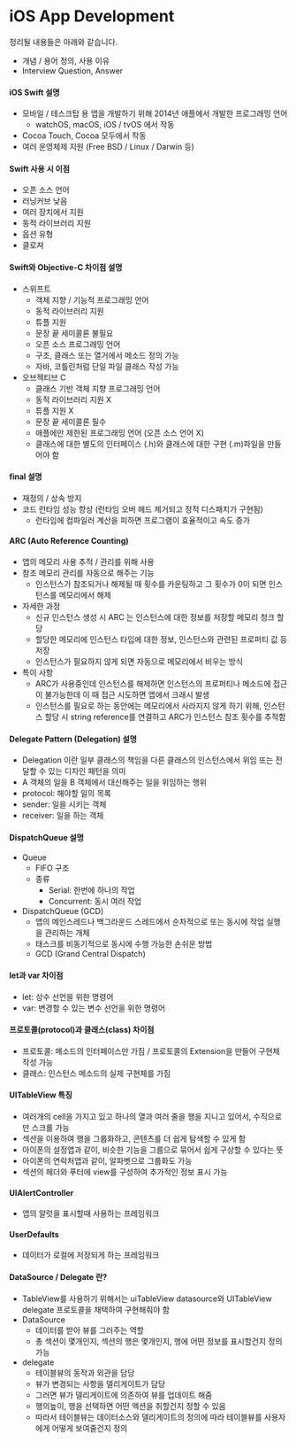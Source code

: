 # iOS App Development

정리될 내용들은 아래와 같습니다.

- 개념 / 용어 정의, 사용 이유
- Interview Question, Answer

#### iOS Swift 설명

- 모바일 / 테스크탑 용 앱을 개발하기 위해 2014년 애플에서 개발한 프로그래밍 언어
  - watchOS, macOS, iOS / tvOS 에서 작동
- Cocoa Touch, Cocoa 모두에서 작동
- 여러 운영체제 지원 (Free BSD / Linux / Darwin 등)

#### Swift 사용 시 이점

- 오픈 소스 언어
- 러닝커브 낮음
- 여러 장치에서 지원
- 동적 라이브러리 지원
- 옵션 유형
- 클로져

#### Swift와 Objective-C 차이점 설명

- 스위프트
  - 객체 지향 / 기능적 프로그래밍 언어
  - 동적 라이브러리 지원
  - 튜플 지원
  - 문장 끝 세미콜론 불필요
  - 오픈 소스 프로그래밍 언어
  - 구조, 클래스 또는 열거에서 메소드 정의 가능
  - 자바, 코틀린처럼 단일 파일 클래스 작성 가능
- 오브젝티브 C
  - 클래스 기반 객체 지향 프로그래밍 언어
  - 동적 라이브러리 지원 X
  - 튜플 지원 X
  - 문장 끝 세미콜론 필수
  - 애플에만 제한된 프로그래밍 언어 (오픈 소스 언어 X)
  - 클래스에 대한 별도의 인터페이스 (.h)와 클래스에 대한 구현 (.m)파일을 만들어야 함

#### final 설명

- 재정의 / 상속 방지
- 코드 런타임 성능 향상 (런타임 오버 헤드 제거되고 정적 디스패치가 구현됨)
  - 런타임에 컴파일러 계산을 피하면 프로그램이 효율적이고 속도 증가

#### ARC (Auto Reference Counting)

- 앱의 메모리 사용 추적 / 관리를 위해 사용
- 참조 메모리 관리를 자동으로 해주는 기능
  - 인스턴스가 참조되거나 해제될 때 횟수를 카운팅하고 그 횟수가 0이 되면 인스턴스를 메모리에서 해제
- 자세한 과정
  - 신규 인스턴스 생성 시 ARC 는 인스턴스에 대한 정보를 저장할 메모리 청크 할당
  - 할당한 메모리에 인스턴스 타입에 대한 정보, 인스턴스와 관련된 프로퍼티 값 등 저장
  - 인스턴스가 필요하지 않게 되면 자동으로 메모리에서 비우는 방식
- 특이 사항
  - ARC가 사용중인데 인스턴스를 해제하면 인스턴스의 프로퍼티나 메소드에 접근이 불가능한데 이 때 접근 시도하면 앱에서 크래시 발생
  - 인스턴스를 필요로 하는 동안에는 메모리에서 사라지지 않게 하기 위해, 인스턴스 할당 시 string reference를 연결하고 ARC가 인스턴스 참조 횟수를 추적함

#### Delegate Pattern (Delegation) 설명

- Delegation 이란 일부 클래스의 책임을 다른 클래스의 인스턴스에서 위임 또는 전달할 수 있는 디자인 패턴을 의미
- A 객체의 일을 B 객체에서 대신해주는 일을 위임하는 행위
- protocol: 해야할 일의 목록
- sender: 일을 시키는 객체
- receiver: 일을 하는 객체

#### DispatchQueue 설명

- Queue
  - FIFO 구조
  - 종류
    - Serial: 한번에 하나의 작업
    - Concurrent: 동시 여러 작업
- DispatchQueue (GCD)
  - 앱의 메인스레드나 백그라운드 스레드에서 순차적으로 또는 동시에 작업 실행을 관리하는 개체
  - 태스크를 비동기적으로 동시에 수행 가능한 손쉬운 방법
  - GCD (Grand Central Dispatch)

#### let과 var 차이점

- let: 상수 선언을 위한 명령어
- var: 변경할 수 있는 변수 선언을 위한 명령어

#### 프로토콜(protocol)과 클래스(class) 차이점

- 프로토콜: 메소드의 인터페이스만 가짐 / 프로토콜의 Extension을 만들어 구현체 작성 가능
- 클래스: 인스턴스 메소드의 실제 구현체를 가짐

#### UITableView 특징

- 여러개의 cell을 가지고 있고 하나의 열과 여러 줄을 행을 지니고 있어서, 수직으로만 스크롤 가능
- 섹션을 이용하여 행을 그룹화하고, 콘텐츠를 더 쉽게 탐색할 수 있게 함
- 아이폰의 설정앱과 같이, 비슷한 기능을 그룹으로 묶어서 쉽게 구상할 수 있다는 뜻
- 아이폰의 연락처앱과 같이, 알파벳으로 그룹화도 가능
- 섹션의 헤더와 푸터에 view를 구성하여 추가적인 정보 표시 가능

#### UIAlertController

- 앱의 알럿을 표시할때 사용하는 프레임워크

#### UserDefaults

- 데이터가 로컬에 저장되게 하는 프레임워크

#### DataSource / Delegate 란?

- TableView를 사용하기 위해서는 uiTableView datasource와 UITableView delegate 프로토콜을 채택하여 구현해줘야 함
- DataSource
  - 데이터를 받아 뷰를 그러주는 역할
  - 총 섹션이 몇개인지, 섹션의 행은 몇개인지, 행에 어떤 정보를 표시할건지 정의 가능
- delegate
  - 테이블뷰의 동작과 외관을 담당
  - 뷰가 변경되는 사항을 델리게이트가 담당
  - 그러면 뷰가 델리게이트에 의존하여 뷰를 업데이트 해줌
  - 행의높이, 행을 선택하면 어떤 액션을 취할건지 정할 수 있음
  - 따라서 테이블뷰는 데이터소스와 델리게이트의 정의에 따라 테이블뷰를 사용자에게 어떻게 보여줄건지 정의
